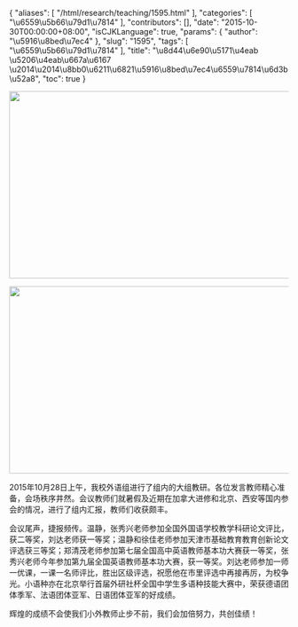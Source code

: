 {
    "aliases": [
        "/html/research/teaching/1595.html"
    ],
    "categories": [
        "\u6559\u5b66\u79d1\u7814"
    ],
    "contributors": [],
    "date": "2015-10-30T00:00:00+08:00",
    "isCJKLanguage": true,
    "params": {
        "author": "\u5916\u8bed\u7ec4"
    },
    "slug": "1595",
    "tags": [
        "\u6559\u5b66\u79d1\u7814"
    ],
    "title": "\u8d44\u6e90\u5171\u4eab \u5206\u4eab\u667a\u6167  \u2014\u2014\u8bb0\u6211\u6821\u5916\u8bed\u7ec4\u6559\u7814\u6d3b\u52a8",
    "toc": true
}


<img
    src="https://cdn.tfls.online/mirror/full/2d60541b1913379b0c6a50c008d3b6e13daf7bcd.jpg"
    style="display:block;margin-left:auto;margin-right:auto;"
    decoding="async"
    fetchpriority="auto"
    loading="lazy"
    height="338"
    width="600"
/>





<img
    src="https://cdn.tfls.online/mirror/full/17638c9d7e2edef4187d79f134cd10fc784fa554.jpg"
    style="display:block;margin-left:auto;margin-right:auto;"
    decoding="async"
    fetchpriority="auto"
    loading="lazy"
    height="338"
    width="600"
/>






2015年10月28日上午，我校外语组进行了组内的大组教研。各位发言教师精心准备，会场秩序井然。会议教师们就暑假及近期在加拿大进修和北京、西安等国内参会的情况，进行了组内汇报，教师们收获颇丰。




会议尾声，捷报频传。温静，张秀兴老师参加全国外国语学校教学科研论文评比，获二等奖，刘达老师获一等奖；温静和徐佳老师参加天津市基础教育教育创新论文评选获三等奖；郑清茂老师参加第七届全国高中英语教师基本功大赛获一等奖，张秀兴老师今年参加第九届全国英语教师基本功大赛，获一等奖。刘达老师参加一师一优课，一课一名师评比，胜出区级评选，祝愿他在市里评选中再接再厉，为校争光。小语种亦在北京举行首届外研社杯全国中学生多语种技能大赛中，荣获德语团体季军、法语团体亚军、日语团体亚军的好成绩。




辉煌的成绩不会使我们小外教师止步不前，我们会加倍努力，共创佳绩！






